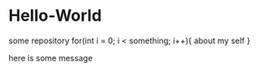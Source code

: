 # Hello-World
some repository
for(int i = 0; i < something; i++){
  about my self
}

here is some message
